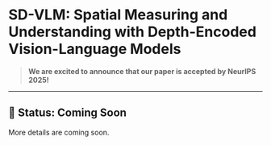 # SD-VLM: Spatial Measuring and Understanding with Depth-Encoded Vision-Language Models


> **We are excited to announce that our paper is accepted by NeurIPS 2025!**

---

## 🚧 Status: Coming Soon
More details are coming soon.

